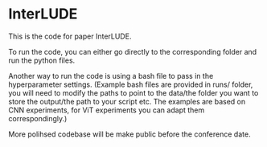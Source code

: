 # InterLUDE
This is the code for paper InterLUDE. 

To run the code, you can either go directly to the corresponding folder and run the python files.

Another way to run the code is using a bash file to pass in the hyperparameter settings. (Example bash files are provided in runs/ folder, you will need to modify the paths to point to the data/the folder you want to store the output/the path to your script etc. The examples are based on CNN experiments, for ViT experiments you can adapt them correspondingly.)


More polihsed codebase will be make public before the conference date.
